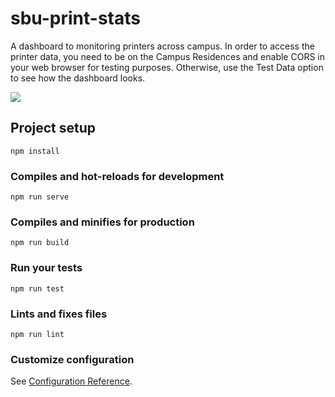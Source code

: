# sbu-print-stats

A dashboard to monitoring printers across campus. In order to access the printer data, you need to be on the Campus Residences and enable CORS in your web browser for testing purposes. Otherwise, use the Test Data option to see how the dashboard looks.

<img src="https://i.imgur.com/IknKYph.png">

## Project setup
```
npm install
```

### Compiles and hot-reloads for development
```
npm run serve
```

### Compiles and minifies for production
```
npm run build
```

### Run your tests
```
npm run test
```

### Lints and fixes files
```
npm run lint
```

### Customize configuration
See [Configuration Reference](https://cli.vuejs.org/config/).
